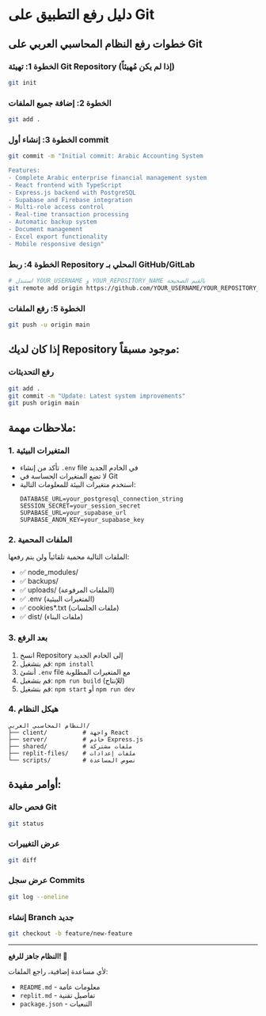 # دليل رفع التطبيق على Git

## خطوات رفع النظام المحاسبي العربي على Git

### الخطوة 1: تهيئة Git Repository (إذا لم يكن مُهيئاً)
```bash
git init
```

### الخطوة 2: إضافة جميع الملفات
```bash
git add .
```

### الخطوة 3: إنشاء أول commit
```bash
git commit -m "Initial commit: Arabic Accounting System

Features:
- Complete Arabic enterprise financial management system
- React frontend with TypeScript
- Express.js backend with PostgreSQL
- Supabase and Firebase integration
- Multi-role access control
- Real-time transaction processing
- Automatic backup system
- Document management
- Excel export functionality
- Mobile responsive design"
```

### الخطوة 4: ربط Repository المحلي بـ GitHub/GitLab
```bash
# استبدل YOUR_USERNAME و YOUR_REPOSITORY_NAME بالقيم الصحيحة
git remote add origin https://github.com/YOUR_USERNAME/YOUR_REPOSITORY_NAME.git
```

### الخطوة 5: رفع الملفات
```bash
git push -u origin main
```

## إذا كان لديك Repository موجود مسبقاً:

### رفع التحديثات
```bash
git add .
git commit -m "Update: Latest system improvements"
git push origin main
```

## ملاحظات مهمة:

### 1. المتغيرات البيئية
- تأكد من إنشاء `.env` file في الخادم الجديد
- لا تضع المتغيرات الحساسة في Git
- استخدم متغيرات البيئة للمعلومات التالية:
  ```
  DATABASE_URL=your_postgresql_connection_string
  SESSION_SECRET=your_session_secret
  SUPABASE_URL=your_supabase_url
  SUPABASE_ANON_KEY=your_supabase_key
  ```

### 2. الملفات المحمية
الملفات التالية محمية تلقائياً ولن يتم رفعها:
- ✅ node_modules/
- ✅ backups/
- ✅ uploads/ (الملفات المرفوعة)
- ✅ .env (المتغيرات البيئية)
- ✅ cookies*.txt (ملفات الجلسات)
- ✅ dist/ (ملفات البناء)

### 3. بعد الرفع
1. انسخ Repository إلى الخادم الجديد
2. قم بتشغيل: `npm install`
3. أنشئ `.env` file مع المتغيرات المطلوبة
4. قم بتشغيل: `npm run build` (للإنتاج)
5. قم بتشغيل: `npm start` أو `npm run dev`

### 4. هيكل النظام
```
النظام المحاسبي العربي/
├── client/          # واجهة React
├── server/          # خادم Express.js
├── shared/          # ملفات مشتركة
├── replit-files/    # ملفات إعدادات
└── scripts/         # نصوص المساعدة
```

## أوامر مفيدة:

### فحص حالة Git
```bash
git status
```

### عرض التغييرات
```bash
git diff
```

### عرض سجل Commits
```bash
git log --oneline
```

### إنشاء Branch جديد
```bash
git checkout -b feature/new-feature
```

---

**النظام جاهز للرفع! 🚀**

لأي مساعدة إضافية، راجع الملفات:
- `README.md` - معلومات عامة
- `replit.md` - تفاصيل تقنية
- `package.json` - التبعيات